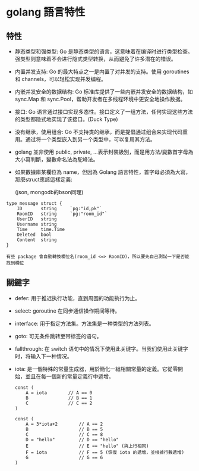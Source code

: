 # golang 語言特性

## 特性

+ 静态类型和强类型: Go 是静态类型的语言，这意味着在编译时进行类型检查。强类型则意味着不会进行隐式类型转换，从而避免了许多潜在的错误。

+ 内置并发支持: Go 的最大特点之一是内置了对并发的支持。使用 goroutines 和 channels，可以轻松实现并发编程。

+ 内嵌并发安全的数据结构: Go 标准库提供了一些内嵌并发安全的数据结构，如 sync.Map 和 sync.Pool，帮助开发者在多线程环境中更安全地操作数据。

+ 接口: Go 语言通过接口实现多态性。接口定义了一组方法，任何实现这些方法的类型都隐式地实现了该接口。(Duck Type)

+ 没有继承，使用组合: Go 不支持类的继承，而是提倡通过组合来实现代码重用。通过将一个类型嵌入到另一个类型中，可以复用其方法。

+ golang 並非使用 public, private, ...表示封裝級別，而是用方法/變數首字母為大小寫判斷，變數命名法為駝峰法。

+ 如果數據庫某欄位為 name，但因為 Golang 語言特性，首字母必須為大寫，那麼struct應該這樣定義:

    (json, mongodb的bson同理)

```
type message struct {
	ID       string     `pg:"id,pk"`
	RoomID   string     `pg:"room_id"`
	UserID   string
	Username string
	Time     time.Time
	Deleted  bool
	Content  string
}
```

    有些 package 會自動轉換欄位名(room_id <=> RoomID)，所以要先自己測試一下是否能找到欄位

## 關鍵字

+ defer: 用于推迟执行功能，直到周围的功能执行为止。

+ select: goroutine 在同步通信操作期间等待。

+ interface: 用于指定方法集。方法集是一种类型的方法列表。

+ goto: 可无条件跳转至带标签的语句。

+ fallthrough: 在 switch 语句中的情况下使用此关键字。当我们使用此关键字时，将输入下一种情况。

+ iota: 是一個特殊的常量生成器，用於簡化一組相關常量的定義。它從零開始，並且在每一個新的常量定義行中遞增。

    ```
    const (
        A = iota        // A == 0
        B               // B == 1
        C               // C == 2
    )
    ```

    ```
    const (
        A = 3*iota+2        // A == 2
        B                   // B == 5
        C                   // C == 8
        D = "hello"         // D == "hello"
        E                   // E == "hello" (與上行相同)
        F = iota            // F == 5 (恢復 iota 的遞增，並根據行數遞增)
        G                   // G == 6
    )
    ```



